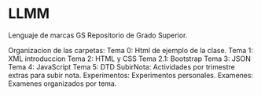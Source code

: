 # LLMM
Lenguaje de marcas GS
Repositorio de Grado Superior.

Organizacion de las carpetas:
Tema 0: Html de ejemplo de la clase.
Tema 1: XML introduccion
Tema 2: HTML y CSS
Tema 2.1: Bootstrap
Tema 3: JSON
Tema 4: JavaScript
Tema 5: DTD
SubirNota: Actividades por trimestre extras para subir nota.
Experimentos: Experimentos personales.
Examenes: Examenes organizados por tema. 